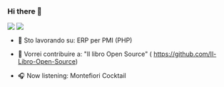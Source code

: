 ### Hi there 👋

<div>
    <img align=top src="https://github-readme-stats.vercel.app/api/top-langs/?username=halfpass25&layout=compact&show_icons=true&title_color=ffffff&icon_color=34abeb&text_color=daf7dc&bg_color=151515"/>
    <img align=top src="https://github-readme-stats.vercel.app/api?username=halfpass25&show_icons=true&title_color=ffffff&icon_color=34abeb&text_color=daf7dc&bg_color=151515"/>
<div>
    
 - 🔭 Sto lavorando su: ERP per PMI (PHP)

 - 👯 Vorrei contribuire a: "Il libro Open Source" ( https://github.com/Il-Libro-Open-Source)

 - :headphones: Now listening: Montefiori Cocktail


<!--
**halfpass25/halfpass25** is a ✨ _special_ ✨ repository because its `README.md` (this file) appears on your GitHub profile.

Here are some ideas to get you started:
- 🤔 I’m looking for help with ...
- 🌱 I’m currently learning 
- 💬 Ask me about ...
- 📫 How to reach me: ...
- 😄 Pronouns: ...
- ⚡ Fun fact: ...

-->
